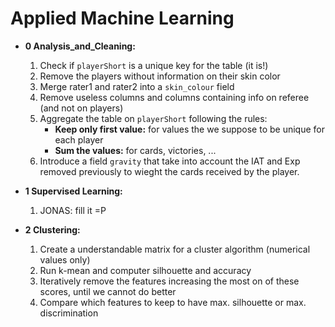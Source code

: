 # Applied Machine Learning


* **0 Analysis_and_Cleaning:**
    1. Check if `playerShort` is a unique key for the table (it is!)
    2. Remove the players without information on their skin color
    3. Merge rater1 and rater2 into a `skin_colour` field
    4. Remove useless columns and columns containing info on referee (and not on players)
    5. Aggregate the table on `playerShort` following the rules:
        * **Keep only first value:** for values the we suppose to be unique for each player
        *  **Sum the values:** for cards, victories, ...
    6. Introduce a field `gravity` that take into account the IAT and Exp removed previously to wieght the cards received by the player.  
    
* **1 Supervised Learning:**
    1. JONAS: fill it =P
    
* **2 Clustering:**
    1. Create a understandable matrix for a cluster algorithm (numerical values only)
    2. Run k-mean and computer silhouette and accuracy
    3. Iteratively remove the features increasing the most on of these scores, until we cannot do better
    4. Compare which features to keep to have max. silhouette or max. discrimination
